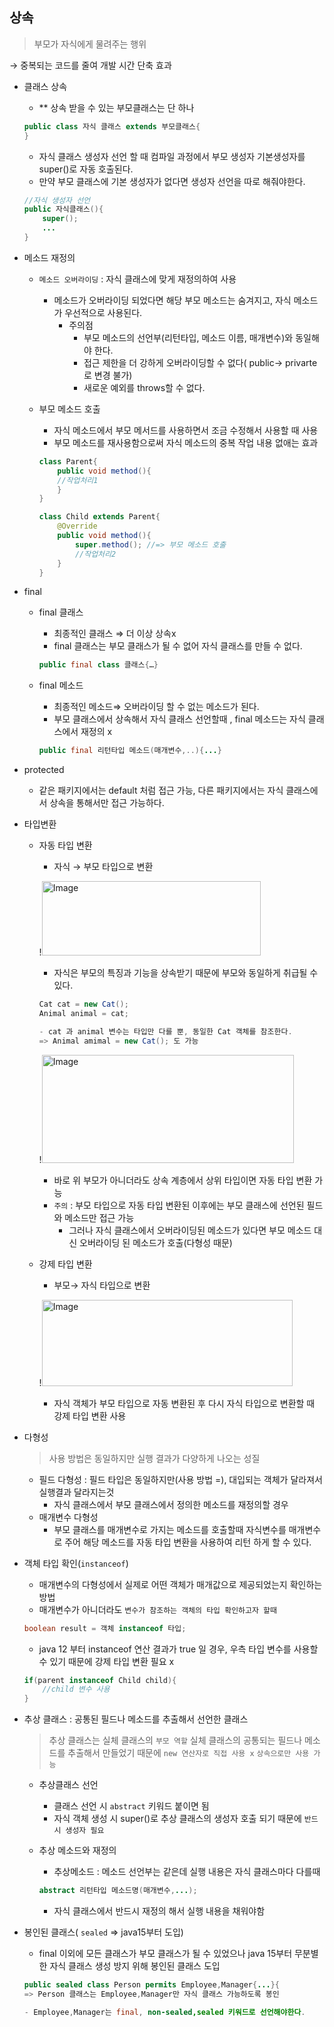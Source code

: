 ## 상속
> 부모가 자식에게 물려주는 행위
>

→ 중복되는 코드를 줄여 개발 시간 단축 효과

- 클래스 상속
    - ** 상속 받을 수 있는 부모클래스는 단 하나

    ```java
    public class 자식 클래스 extends 부모클래스{
    }
    ```

    - 자식 클래스 생성자 선언 할 때 컴파일 과정에서 부모 생성자 기본생성자를 super()로 자동 호출된다.
    - 만약 부모 클래스에 기본 생성자가 없다면 생성자 선언을 따로 해줘야한다.

    ```java
    //자식 생성자 선언
    public 자식클래스(){
    	super();
    	...
    }
    ```


- 메소드 재정의
    - `메소드 오버라이딩` : 자식 클래스에 맞게 재정의하여 사용
        - 메소드가 오버라이딩 되었다면 해당 부모 메소드는 숨겨지고, 자식 메소드가 우선적으로 사용된다.
            - 주의점
                - 부모 메소드의 선언부(리턴타입, 메소드 이름, 매개변수)와 동일해야 한다.
                - 접근 제한을 더 강하게 오버라이딩할 수  없다(  public→ privarte로 변경 불가)
                - 새로운 예외를  throws할 수 없다.
    - 부모 메소드 호출
        - 자식 메소드에서 부모 메서드를 사용하면서 조금 수정해서 사용할 때 사용
        - 부모 메소드를 재사용함으로써 자식 메소드의 중복 작업 내용 없애는 효과

        ```java
        class Parent{
        	public void method(){
        	//작업처리1
        	}
        }
        
        class Child extends Parent{
        	@Override
        	public void method(){
        		super.method(); //=> 부모 메소드 호출
        		//작업처리2
        	}
        }
        ```


- final
    - final 클래스
        - 최종적인 클래스 ⇒ 더 이상 상속x
        - final 클래스는 부모 클래스가 될 수 없어 자식 클래스를 만들 수 없다.

        ```java
        public final class 클래스{…}
        ```

    - final 메소드
        - 최종적인 메소드⇒ 오버라이딩 할 수 없는 메소드가 된다.
        - 부모 클래스에서 상속해서 자식 클래스 선언할때 , final 메소드는 자식 클래스에서 재정의 x

        ```java
        public final 리턴타입 메소드(매개변수,..){...}
        ```


- protected
    - 같은 패키지에서는 default 처럼 접근 가능, 다른 패키지에서는 자식 클래스에서 상속을 통해서만 접근 가능하다.

- 타입변환
    - 자동 타입 변환
        - 자식 → 부모 타입으로 변환

      !<img width="350" height="119" alt="Image" src="https://github.com/user-attachments/assets/f6980788-8f9d-46ae-b7ed-3462af2a4ae3" />

        - 자식은 부모의 특징과 기능을 상속받기 때문에 부모와 동일하게 취급될 수 있다.

        ```java
        Cat cat = new Cat();
        Animal animal = cat;
        
        - cat 과 animal 변수는 타입만 다를 뿐, 동일한 Cat 객체를 참조한다.
        => Animal amimal = new Cat(); 도 가능
        ```

      !<img width="403" height="173" alt="Image" src="https://github.com/user-attachments/assets/81141c84-c4c5-4cac-9e63-3f21bf466a8b" />

        - 바로 위 부모가 아니더라도 상속 계층에서 상위 타입이면 자동 타입 변환 가능
        - `주의` :  부모 타입으로 자동 타입 변환된 이후에는 부모 클래스에 선언된 필드와 메소드만  접근 가능
            - 그러나 자식 클래스에서 오버라이딩된 메소드가 있다면 부모 메소드 대신 오버라이딩 된 메소드가 호출(다형성 때문)
    - 강제 타입 변환
        - 부모→ 자식 타입으로 변환

      !<img width="401" height="138" alt="Image" src="https://github.com/user-attachments/assets/24e36f5a-53d3-4df5-ae33-b0c0fc980928" />

        - 자식 객체가 부모 타입으로 자동 변환된 후 다시 자식 타입으로 변환할 때 강제 타입 변환 사용

- 다형성

  > 사용 방법은 동일하지만 실행 결과가 다양하게 나오는 성질
  >
    - 필드 다형성 : 필드 타입은 동일하지만(사용 방법 =), 대입되는 객체가 달라져서 실행결과 달라지는것
        - 자식 클래스에서 부모 클래스에서 정의한 메소드를 재정의할 경우
    - 매개변수 다형성
        - 부모 클래스를 매개변수로 가지는 메소드를 호출할때 자식변수를 매개변수로 주어 해당 메소드를 자동 타입 변환을 사용하여 리턴 하게 할 수 있다.

- 객체 타입 확인(`instanceof`)
    - 매개변수의 다형성에서 실제로 어떤 객체가 매개값으로 제공되었는지 확인하는 방법
    - 매개변수가 아니더라도 `변수가 참조하는 객체의 타입 확인하고자 할때`

    ```java
    boolean result = 객체 instanceof 타입; 
    ```

    - java 12 부터 instanceof 연산 결과가 true 일 경우, 우측 타입 변수를 사용할 수 있기 때문에 강제 타입 변환 필요 x

    ```java
    if(parent instanceof Child child){
    	//child 변수 사용
    }
    ```


- 추상 클래스 : 공통된 필드나 메소드를 추출해서 선언한 클래스

  > 추상 클래스는 실체 클래스의 `부모 역할`
  실체 클래스의 공통되는 필드나 메소드를 추출해서 만들었기 때문에 `new 연산자로 직접 사용 x`
  `상속으로만 사용 가능`
  >
    - 추상클래스 선언
        - 클래스 선언 시 `abstract` 키워드 붙이면 됨
        - 자식 객체 생성 시  super()로 추상 클래스의 생성자 호출 되기 때문에 `반드시 생성자 필요`
    - 추상 메소드와 재정의
        - 추상메소드 : 메소드 선언부는 같은데 실행 내용은 자식 클래스마다 다를때

        ```java
        abstract 리턴타입 메소드명(매개변수,...);
        ```

        - 자식 클래스에서 반드시 재정의 해서 실행 내용을 채워야함

- 봉인된 클래스( `sealed` ⇒ java15부터 도입)
    - final 이외에 모든 클래스가 부모 클래스가 될 수 있었으나 java 15부터 무분별한 자식 클래스 생성 방지 위해 봉인된 클래스 도입

    ```java
    public sealed class Person permits Employee,Manager{...}{
    => Person 클래스는 Employee,Manager만 자식 클래스 가능하도록 봉인
    
    - Employee,Manager는 final, non-sealed,sealed 키워드로 선언해야한다.
    ```


